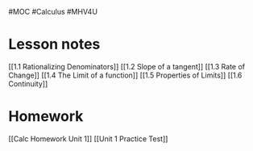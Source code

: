 #MOC #Calculus #MHV4U 
# Lesson notes

[[1.1 Rationalizing Denominators]]
[[1.2 Slope of a tangent]]
[[1.3 Rate of Change]]
[[1.4 The Limit of a function]]
[[1.5 Properties of Limits]]
[[1.6 Continuity]]

# Homework 
[[Calc Homework Unit 1]]
[[Unit 1 Practice Test]]
